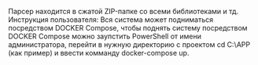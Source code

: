 Парсер находится в сжатой ZIP-папке со всеми библиотеками и тд.
Инструкция пользователя:
Вся система может подниматься посредством DOCKER Compose, чтобы поднять систему посредством DOCKER Compose можно заупстить PowerShell от имени администратора, перейти в нужную директорию с проектом cd C:\APP (как пример) и ввести комманду docker-compose up.
